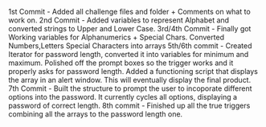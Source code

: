 1st Commit - Added all challenge files and folder + Comments on what to work on. 
2nd Commit - Added variables to represent Alphabet and converted strings to Upper and Lower Case.
3rd/4th Commit - Finally got Working variables for Alphanumerics + Special Chars. Converted Numbers,Letters Special Characters into arrays
5th/6th commit - Created Iterator for password length, converted it into variables for minimum and maximum. Polished off the prompt boxes so the trigger works and it properly asks for password length. Added a functioning script that displays the array in an alert window. This will eventually display the final product.
7th Commit - Built the structure to prompt the user to incoporate different options into the password. It currently cycles all options, displaying a password of correct length. 
8th commit - Finished up all the true triggers combining all the arrays to the password length one. 
